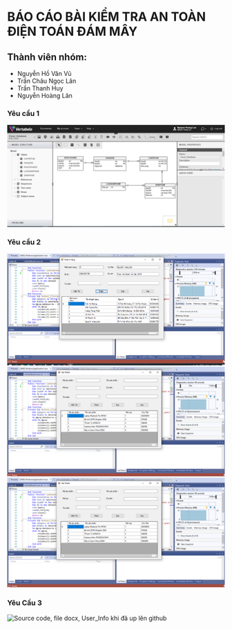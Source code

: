 # BÁO CÁO BÀI KIỂM TRA AN TOÀN ĐIỆN TOÁN ĐÁM MÂY
## Thành viên nhóm:	
- Nguyễn Hồ Văn Vũ 
- Trần Châu Ngọc Lân
- Trần Thanh Huy
- Nguyễn Hoàng Lân
### Yêu cầu 1
![CSDL trên vertabelo](/media/8.PNG)

### Yêu cầu 2 
![Giao diện bảng nhập Khác Hàng](/media/14.PNG)
![Giao diện bảng nhập Sản Phẩm](/media/16.PNG)
![Giao diện bảng nhập Somee](/media/16.PNG)
### Yêu Cầu 3
![Source code, file docx, User_Info khi đã up lên github](/media/42.PNG)
